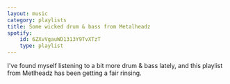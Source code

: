 ```yaml
---
layout: music
category: playlists
title: Some wicked drum & bass from Metalheadz
spotify:
    id: 6ZXvVgauWD1313Y9TvXTzT
    type: playlist
---
```


I've found myself listening to a bit more drum & bass lately, and this playlist from Metlheadz has been getting a fair rinsing.